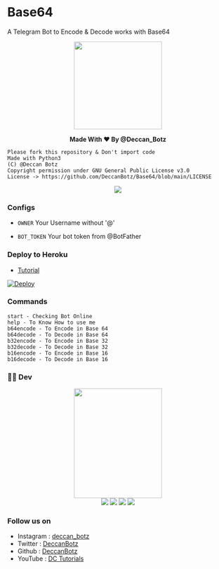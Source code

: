# Base64

A Telegram Bot to Encode & Decode works with Base64
<p align="middle">
 <img src = "https://telegra.ph/file/91c3fff375e5ab70b43ea.jpg" width="200" height="200">
</p>
  <b><p align="center">Made With ❤ By @Deccan_Botz</p></b>


```
Please fork this repository & Don't import code
Made with Python3
(C) @Deccan Botz 
Copyright permission under GNU General Public License v3.0
License -> https://github.com/DeccanBotz/Base64/blob/main/LICENSE
```

<p align="center">
  <a href="https://www.python.org">
    <img src="http://ForTheBadge.com/images/badges/made-with-python.svg">
  </a>
</p>

### Configs

* `OWNER` Your Username without '@'

* `BOT_TOKEN` Your bot token from @BotFather

### Deploy to Heroku
* [Tutorial](https://youtube.com)

[![Deploy](https://www.herokucdn.com/deploy/button.svg)](https://heroku.com/deploy?template=https://github.com/DeccanBotz/Base64)

### Commands
```
start - Checking Bot Online
help - To Know How to use me
b64encode - To Encode in Base 64
b64decode - To Decode in Base 64
b32encode - To Encode in Base 32
b32decode - To Decode in Base 32
b16encode - To Encode in Base 16
b16decode - To Decode in Base 16
```
### 👨‍💻 Dev

<p align="middle">
<img src="https://telegra.ph/file/02196031aecc70af5cec4.jpg" width="200" height="250"><br>
<img src="https://badgen.net/badge/Name/The New World/orange?icon=awesome&labelColor=black"></a>
<a href="https://telegram.dog/TheDCB"><img src="https://img.shields.io/badge/Telegram-Bot-blue.svg?logo=telegram"></a>
<a href="https://github.com/DeccanBotz"><img src="https://badgen.net/badge/Follow%20on%20/GitHub/80FF00?icon=github&labelColor=black"></a>
<a href="https://www.youtube.com/channel/UCt96T3IQs3sM7ZtthNz-tmA"><img src="https://img.shields.io/badge/YouTube-Channel-FF3333.svg?logo=youtube&logoColor=FF3333"></a>
<p align="left">
</p>

### Follow us on 
* Instagram : [deccan_botz](https://www.instagram.com/deccan_botz/)
* Twitter   : [DeccanBotz](https://www.twitter.com/DeccanBotz/)
* Github    : [DeccanBotz](https://github.com/DeccanBotz/)
* YouTube   : [DC Tutorials](https://www.youtube.com/channel/UCt96T3IQs3sM7ZtthNz-tmA)
